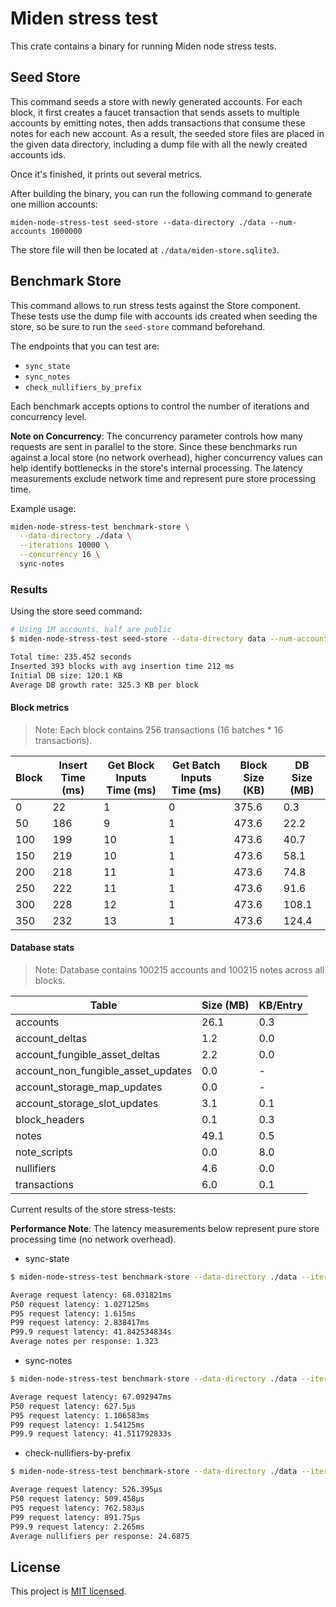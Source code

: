 # Miden stress test

This crate contains a binary for running Miden node stress tests.

## Seed Store

This command seeds a store with newly generated accounts. For each block, it first creates a faucet transaction that sends assets to multiple accounts by emitting notes, then adds transactions that consume these notes for each new account. As a result, the seeded store files are placed in the given data directory, including a dump file with all the newly created accounts ids.

Once it's finished, it prints out several metrics.

After building the binary, you can run the following command to generate one million accounts:

`miden-node-stress-test seed-store --data-directory ./data --num-accounts 1000000`

The store file will then be located at `./data/miden-store.sqlite3`.

## Benchmark Store

This command allows to run stress tests against the Store component. These tests use the dump file with accounts ids created when seeding the store, so be sure to run the `seed-store` command beforehand.

The endpoints that you can test are:
- `sync_state`
- `sync_notes`
- `check_nullifiers_by_prefix`

Each benchmark accepts options to control the number of iterations and concurrency level.

**Note on Concurrency**: The concurrency parameter controls how many requests are sent in parallel to the store. Since these benchmarks run against a local store (no network overhead), higher concurrency values can help identify bottlenecks in the store's internal processing. The latency measurements exclude network time and represent pure store processing time.

Example usage:

```bash
miden-node-stress-test benchmark-store \
  --data-directory ./data \
  --iterations 10000 \
  --concurrency 16 \
  sync-notes
```

### Results

Using the store seed command:
```bash
# Using 1M accounts, half are public
$ miden-node-stress-test seed-store --data-directory data --num-accounts 100000 --public-accounts-percentage 50

Total time: 235.452 seconds
Inserted 393 blocks with avg insertion time 212 ms
Initial DB size: 120.1 KB
Average DB growth rate: 325.3 KB per block
```

#### Block metrics

> Note: Each block contains 256 transactions (16 batches * 16 transactions).

| Block  | Insert Time (ms)   |  Get Block Inputs Time (ms)   |  Get Batch Inputs Time (ms)    | Block Size (KB)    |  DB Size (MB) |
| ------ | ------------------ | ----------------------------- | ------------------------------ | ------------------ | ------------- |
| 0      | 22                 | 1                             | 0                              | 375.6              | 0.3           |
| 50     | 186                | 9                             | 1                              | 473.6              | 22.2          |
| 100    | 199                | 10                            | 1                              | 473.6              | 40.7          |
| 150    | 219                | 10                            | 1                              | 473.6              | 58.1          |
| 200    | 218                | 11                            | 1                              | 473.6              | 74.8          |
| 250    | 222                | 11                            | 1                              | 473.6              | 91.6          |
| 300    | 228                | 12                            | 1                              | 473.6              | 108.1         |
| 350    | 232                | 13                            | 1                              | 473.6              | 124.4         |

#### Database stats

> Note: Database contains 100215 accounts and 100215 notes across all blocks.

| Table                              | Size (MB)       | KB/Entry   |
| ---------------------------------- | --------------- | ---------- |
| accounts                           | 26.1            | 0.3        |
| account_deltas                     | 1.2             | 0.0        |
| account_fungible_asset_deltas      | 2.2             | 0.0        |
| account_non_fungible_asset_updates | 0.0             | -          |
| account_storage_map_updates        | 0.0             | -          |
| account_storage_slot_updates       | 3.1             | 0.1        |
| block_headers                      | 0.1             | 0.3        |
| notes                              | 49.1            | 0.5        |
| note_scripts                       | 0.0             | 8.0        |
| nullifiers                         | 4.6             | 0.0        |
| transactions                       | 6.0             | 0.1        |

Current results of the store stress-tests:

**Performance Note**: The latency measurements below represent pure store processing time (no network overhead).

- sync-state
``` bash
$ miden-node-stress-test benchmark-store --data-directory ./data --iterations 10000 --concurrency 16 sync-state

Average request latency: 68.031821ms
P50 request latency: 1.027125ms
P95 request latency: 1.615ms
P99 request latency: 2.838417ms
P99.9 request latency: 41.842534834s
Average notes per response: 1.323
```

- sync-notes
``` bash
$ miden-node-stress-test benchmark-store --data-directory ./data --iterations 10000 --concurrency 16 sync-notes

Average request latency: 67.092947ms
P50 request latency: 627.5µs
P95 request latency: 1.106583ms
P99 request latency: 1.54125ms
P99.9 request latency: 41.511792833s
```

- check-nullifiers-by-prefix
``` bash
$ miden-node-stress-test benchmark-store --data-directory ./data --iterations 10000 --concurrency 16 check-nullifiers-by-prefix --prefixes 10

Average request latency: 526.395µs
P50 request latency: 509.458µs
P95 request latency: 762.583µs
P99 request latency: 891.75µs
P99.9 request latency: 2.265ms
Average nullifiers per response: 24.6875
```

## License
This project is [MIT licensed](../../LICENSE).
